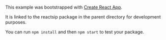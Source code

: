 This example was bootstrapped with [Create React App](https://github.com/facebook/create-react-app).

It is linked to the reactsip package in the parent directory for development purposes.

You can run `npm install` and then `npm start` to test your package.
